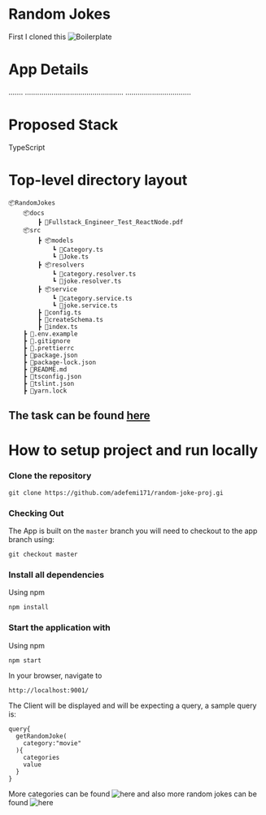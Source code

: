 # Random Jokes



First I cloned this ![Boilerplate](https://github.com/t0nyandre/type-graphql-boilerplate)

# App Details
.......
................................................
................................

# Proposed Stack

TypeScript


# Top-level directory layout

    📦RandomJokes
        📦docs
            ┣ 📜Fullstack_Engineer_Test_ReactNode.pdf
        📦src
            ┣ 📦models
                ┗ 📜Category.ts
                ┗ 📜Joke.ts
            ┣ 📦resolvers
                ┗ 📜category.resolver.ts
                ┗ 📜joke.resolver.ts
            ┣ 📦service
                ┗ 📜category.service.ts
                ┗ 📜joke.service.ts
            ┣ 📜config.ts
            ┣ 📜createSchema.ts
            ┣ 📜index.ts
        ┣ 📜.env.example
        ┣ 📜.gitignore
        ┣ 📜.prettierrc
        ┣ 📜package.json
        ┣ 📜package-lock.json
        ┣ 📜README.md
        ┣ 📜tsconfig.json
        ┣ 📜tslint.json
        ┣ 📜yarn.lock

## The task can be found [here](https://github.com/adefemi171)

# How to setup project and run locally

### Clone the repository 

```
git clone https://github.com/adefemi171/random-joke-proj.gi
```
### Checking Out
The App is built on the ``` master ``` branch you will need to checkout to the app branch using:

```
git checkout master
```

### Install all dependencies

Using npm

```
npm install
```

### Start the application with

Using npm

```
npm start
```
In your browser, navigate to

```
http://localhost:9001/
```

The Client will be displayed and will be expecting a query, a sample query is:
```
query{
  getRandomJoke(
    category:"movie"
  ){
    categories
    value
  }
}

```

More categories can be found ![here](https://api.chucknorris.io/jokes/categories) and also more random jokes can be found ![here](https://api.chucknorris.io/jokes/random)